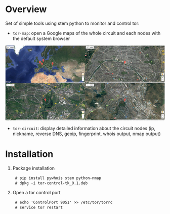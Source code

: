 # Overview

Set of simple tools using stem python to monitor and control tor:

* `tor-map`: open a Google maps of the whole circuit and each nodes with the default system browser

![alt text](./dev/circuit-map-example.png "Example of generated map")


* `tor-circuit`: display detailed information about the circuit nodes (ip, nickname, reverse DNS, geoip, fingerprint, whois output, nmap output)

# Installation

1. Package installation

		# pip install pywhois stem python-nmap
		# dpkg -i tor-control-tk_0.1.deb

2. Open a tor control port

		# echo 'ControlPort 9051' >> /etc/tor/torrc
		# service tor restart

